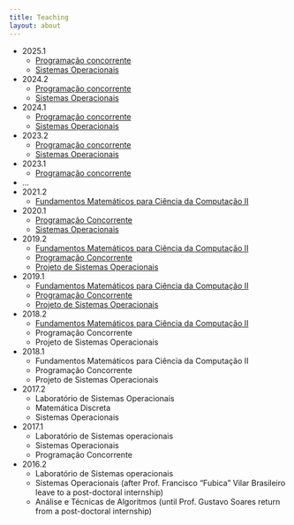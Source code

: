 ```yaml
---
title: Teaching
layout: about
---
```

* 2025.1
  * [Programação concorrente](pc20251)
  * [Sistemas Operacionais](so20251)
* 2024.2
  * [Programação concorrente](pc20242)
  * [Sistemas Operacionais](so20242)
* 2024.1
  * [Programação concorrente](pc20241)
  * [Sistemas Operacionais](so20241)
* 2023.2
  * [Programação concorrente](pc20232)
  * [Sistemas Operacionais](so20232)
* 2023.1
  * [Programação concorrente](pc20231)
* ...
* 2021.2
  * [Fundamentos Matemáticos para Ciência da Computação II](fmccII20212)
* 2020.1
  * [Programação Concorrente](pc20201)
  * [Sistemas Operacionais]()
* 2019.2
  * [Fundamentos Matemáticos para Ciência da Computação II](fmccII20192)
  * [Programação Concorrente](pc20192)
  * [Projeto de Sistemas Operacionais](prso20192)
* 2019.1
  * [Fundamentos Matemáticos para Ciência da Computação II](fmccII20191)
  * [Programação Concorrente](pc20191)
  * [Projeto de Sistemas Operacionais](prso20191)
* 2018.2
  * [Fundamentos Matemáticos para Ciência da Computação II](fmccII20182)
  * Programação Concorrente
  * Projeto de Sistemas Operacionais
* 2018.1
  * Fundamentos Matemáticos para Ciência da Computação II
  * Programação Concorrente
  * Projeto de Sistemas Operacionais
* 2017.2
  * Laboratório de Sistemas Operacionais
  * Matemática Discreta
  * Sistemas Operacionais
* 2017.1
  *  Laboratório de Sistemas operacionais
  * Sistemas Operacionais
  * Programação Concorrente
* 2016.2
  * Laboratório de Sistemas operacionais
  * Sistemas Operacionais (after Prof. Francisco “Fubica” Vilar Brasileiro leave to a post-doctoral internship)
  * Análise e Técnicas de Algoritmos (until Prof. Gustavo Soares return from a post-doctoral internship)
